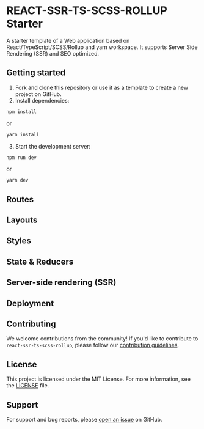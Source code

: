 # REACT-SSR-TS-SCSS-ROLLUP Starter

A starter template of a Web application based on React/TypeScript/SCSS/Rollup and yarn workspace. It supports Server Side Rendering (SSR) and SEO optimized.

## Getting started

1. Fork and clone this repository or use it as a template to create a new project on GitHub.
2. Install dependencies:
```bash
npm install
```
or
```bash
yarn install
```
3. Start the development server: 
```bash
npm run dev
```
or
```bash
yarn dev
```

## Routes

## Layouts

## Styles

## State & Reducers

## Server-side rendering (SSR)

## Deployment

## Contributing

We welcome contributions from the community! If you'd like to contribute to `react-ssr-ts-scss-rollup`, please follow our [contribution guidelines](CONTRIBUTING.md).

## License

This project is licensed under the MIT License. For more information, see the [LICENSE](LICENSE) file.

## Support

For support and bug reports, please [open an issue](https://github.com/alfed7/react-ssr-ts-scss-rollup/issues) on GitHub.